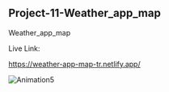 ## Project-11-Weather_app_map
Weather_app_map

Live Link:

https://weather-app-map-tr.netlify.app/


![Animation5](https://user-images.githubusercontent.com/94699375/203876535-3d98c49e-ebd9-4e15-95a6-94011f129bca.gif)

